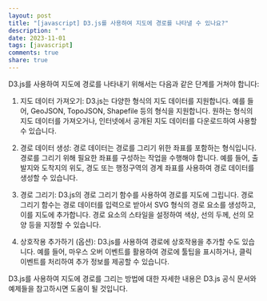 ```yaml
---
layout: post
title: "[javascript] D3.js를 사용하여 지도에 경로를 나타낼 수 있나요?"
description: " "
date: 2023-11-01
tags: [javascript]
comments: true
share: true
---
```


D3.js를 사용하여 지도에 경로를 나타내기 위해서는 다음과 같은 단계를 거쳐야 합니다:

1. 지도 데이터 가져오기: D3.js는 다양한 형식의 지도 데이터를 지원합니다. 예를 들어, GeoJSON, TopoJSON, Shapefile 등의 형식을 지원합니다. 원하는 형식의 지도 데이터를 가져오거나, 인터넷에서 공개된 지도 데이터를 다운로드하여 사용할 수 있습니다.

2. 경로 데이터 생성: 경로 데이터는 경로를 그리기 위한 좌표를 포함하는 형식입니다. 경로를 그리기 위해 필요한 좌표를 구성하는 작업을 수행해야 합니다. 예를 들어, 출발지와 도착지의 위도, 경도 또는 행정구역의 경계 좌표를 사용하여 경로 데이터를 생성할 수 있습니다.

3. 경로 그리기: D3.js의 경로 그리기 함수를 사용하여 경로를 지도에 그립니다. 경로 그리기 함수는 경로 데이터를 입력으로 받아서 SVG 형식의 경로 요소를 생성하고, 이를 지도에 추가합니다. 경로 요소의 스타일을 설정하여 색상, 선의 두께, 선의 모양 등을 지정할 수 있습니다.

4. 상호작용 추가하기 (옵션): D3.js를 사용하여 경로에 상호작용을 추가할 수도 있습니다. 예를 들어, 마우스 오버 이벤트를 활용하여 경로에 툴팁을 표시하거나, 클릭 이벤트를 처리하여 추가 정보를 제공할 수 있습니다.

D3.js를 사용하여 지도에 경로를 그리는 방법에 대한 자세한 내용은 D3.js 공식 문서와 예제들을 참고하시면 도움이 될 것입니다.
